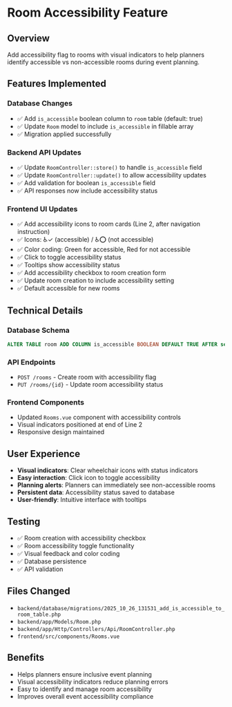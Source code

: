 # Room Accessibility Feature

## Overview
Add accessibility flag to rooms with visual indicators to help planners identify accessible vs non-accessible rooms during event planning.

## Features Implemented

### Database Changes
- ✅ Add `is_accessible` boolean column to `room` table (default: true)
- ✅ Update `Room` model to include `is_accessible` in fillable array
- ✅ Migration applied successfully

### Backend API Updates
- ✅ Update `RoomController::store()` to handle `is_accessible` field
- ✅ Update `RoomController::update()` to allow accessibility updates
- ✅ Add validation for boolean `is_accessible` field
- ✅ API responses now include accessibility status

### Frontend UI Updates
- ✅ Add accessibility icons to room cards (Line 2, after navigation instruction)
- ✅ Icons: ♿✓ (accessible) / ♿⭕ (not accessible)
- ✅ Color coding: Green for accessible, Red for not accessible
- ✅ Click to toggle accessibility status
- ✅ Tooltips show accessibility status
- ✅ Add accessibility checkbox to room creation form
- ✅ Update room creation to include accessibility setting
- ✅ Default accessible for new rooms

## Technical Details

### Database Schema
```sql
ALTER TABLE room ADD COLUMN is_accessible BOOLEAN DEFAULT TRUE AFTER sequence;
```

### API Endpoints
- `POST /rooms` - Create room with accessibility flag
- `PUT /rooms/{id}` - Update room accessibility status

### Frontend Components
- Updated `Rooms.vue` component with accessibility controls
- Visual indicators positioned at end of Line 2
- Responsive design maintained

## User Experience
- **Visual indicators**: Clear wheelchair icons with status indicators
- **Easy interaction**: Click icon to toggle accessibility
- **Planning alerts**: Planners can immediately see non-accessible rooms
- **Persistent data**: Accessibility status saved to database
- **User-friendly**: Intuitive interface with tooltips

## Testing
- ✅ Room creation with accessibility checkbox
- ✅ Room accessibility toggle functionality
- ✅ Visual feedback and color coding
- ✅ Database persistence
- ✅ API validation

## Files Changed
- `backend/database/migrations/2025_10_26_131531_add_is_accessible_to_room_table.php`
- `backend/app/Models/Room.php`
- `backend/app/Http/Controllers/Api/RoomController.php`
- `frontend/src/components/Rooms.vue`

## Benefits
- Helps planners ensure inclusive event planning
- Visual accessibility indicators reduce planning errors
- Easy to identify and manage room accessibility
- Improves overall event accessibility compliance
